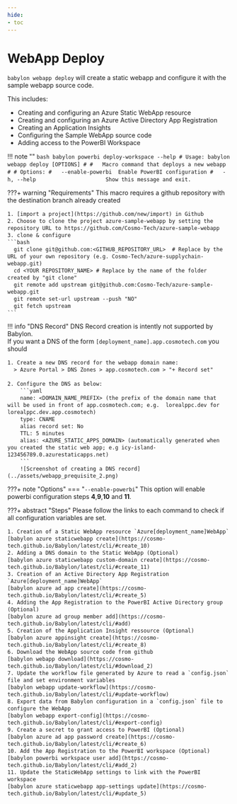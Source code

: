 ```yaml
---
hide:
- toc
---
```

# WebApp Deploy

`babylon webapp deploy` will create a static webapp and configure it with the sample webapp source code.

This includes:

  - Creating and configuring an Azure Static WebApp resource
  - Creating and configuring an Azure Active Directory App Registration
  - Creating an Application Insights
  - Configuring the Sample WebApp source code
  - Adding access to the PowerBI Workspace

!!! note ""
    ```bash
    babylon powerbi deploy-workspace --help
    # Usage: babylon webapp deploy [OPTIONS]
    #
    #   Macro command that deploys a new webapp
    #
    # Options:
    #   --enable-powerbi  Enable PowerBI configuration
    #   -h, --help                      Show this message and exit.
    ```

???+ warning "Requirements"
    This macro requires a github repository with the destination branch already created
    
    1. [import a project](https://github.com/new/import) in Github
    2. Choose to clone the project azure-sample-webapp by setting the repository URL to https://github.com/Cosmo-Tech/azure-sample-webapp
    3. clone & configure
    ```bash
      git clone git@github.com:<GITHUB_REPOSITORY_URL>  # Replace by the URL of your own repository (e.g. Cosmo-Tech/azure-supplychain-webapp.git)
      cd <YOUR REPOSITORY_NAME> # Replace by the name of the folder created by "git clone"
      git remote add upstream git@github.com:Cosmo-Tech/azure-sample-webapp.git
      git remote set-url upstream --push "NO"
      git fetch upstream
    ```

!!! info "DNS Record"
    DNS Record creation is intently not supported by Babylon.  
    If you want a DNS of the form `[deployment_name].app.cosmotech.com` you should

    1. Create a new DNS record for the webapp domain name:
      > Azure Portal > DNS Zones > app.cosmotech.com > "+ Record set"

    2. Configure the DNS as below:
        ```yaml
        name: <DOMAIN_NAME_PREFIX> (the prefix of the domain name that will be used in front of app.cosmotech.com; e.g.  lorealppc.dev for lorealppc.dev.app.cosmotech)  
        type: CNAME  
        alias record set: No  
        TTL: 5 minutes  
        alias: <AZURE_STATIC_APPS_DOMAIN> (automatically generated when you created the static web app; e.g icy-island-123456789.0.azurestaticapps.net)  
        ```
        ![Screenshot of creating a DNS record](../assets/webapp_prequisite_2.png)

???+ note "Options"
    === "`--enable-powerbi`"
        This option will enable powerbi configuration steps **4**,**9**,**10** and **11**.
   
???+ abstract "Steps"
    Please follow the links to each command to check if all configuration variables are set.

    1. Creation of a Static WebApp resource `Azure[deployment_name]WebApp`  
    [babylon azure staticwebapp create](https://cosmo-tech.github.io/Babylon/latest/cli/#create_10)
    2. Adding a DNS domain to the Static WebApp (Optional)  
    [babylon azure staticwebapp custom-domain create](https://cosmo-tech.github.io/Babylon/latest/cli/#create_11)  
    3. Creation of an Active Directory App Registration `Azure[deployment_name]WebApp`  
    [babylon azure ad app create](https://cosmo-tech.github.io/Babylon/latest/cli/#create_5)  
    4. Adding the App Registration to the PowerBI Active Directory group (Optional)  
    [babylon azure ad group member add](https://cosmo-tech.github.io/Babylon/latest/cli/#add)  
    5. Creation of the Application Insight ressource (Optional)  
    [babylon azure appinsight create](https://cosmo-tech.github.io/Babylon/latest/cli/#create_8)  
    6. Download the WebApp source code from github  
    [babylon webapp download](https://cosmo-tech.github.io/Babylon/latest/cli/#download_2)  
    7. Update the workflow file generated by Azure to read a `config.json` file and set environment variables  
    [babylon webapp update-workflow](https://cosmo-tech.github.io/Babylon/latest/cli/#update-workflow)  
    8. Export data from Babylon configuration in a `config.json` file to configure the WebApp  
    [babylon webapp export-config](https://cosmo-tech.github.io/Babylon/latest/cli/#export-config)  
    9. Create a secret to grant access to PowerBI (Optional)   
    [babylon azure ad app password create](https://cosmo-tech.github.io/Babylon/latest/cli/#create_6)  
    10. Add the App Registration to the PowerBI workspace (Optional)  
    [babylon powerbi workspace user add](https://cosmo-tech.github.io/Babylon/latest/cli/#add_2)
    11. Update the StaticWebApp settings to link with the PowerBI workspace  
    [babylon azure staticwebapp app-settings update](https://cosmo-tech.github.io/Babylon/latest/cli/#update_5)
